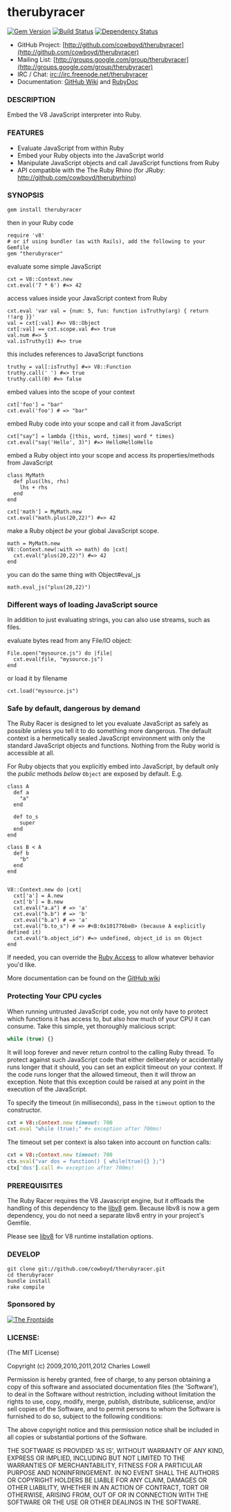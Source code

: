 # therubyracer

[![Gem Version](https://badge.fury.io/rb/therubyracer.png)](http://badge.fury.io/rb/therubyracer)
[![Build Status](https://travis-ci.org/cowboyd/therubyracer.png?branch=master)](https://travis-ci.org/cowboyd/therubyracer)
[![Dependency Status](https://gemnasium.com/cowboyd/therubyracer.png)](https://gemnasium.com/cowboyd/therubyracer)


* GitHub Project: [http://github.com/cowboyd/therubyracer](http://github.com/cowboyd/therubyracer)
* Mailing List: [http://groups.google.com/group/therubyracer](http://groups.google.com/group/therubyracer)
* IRC / Chat: [irc://irc.freenode.net/therubyracer](http://groups.google.com/group/therubyracer)
* Documentation: [GitHub Wiki](https://github.com/cowboyd/therubyracer/wiki) and [RubyDoc](http://rubydoc.info/gems/therubyracer)

### DESCRIPTION

Embed the V8 JavaScript interpreter into Ruby.

### FEATURES

* Evaluate JavaScript from within Ruby
* Embed your Ruby objects into the JavaScript world
* Manipulate JavaScript objects and call JavaScript functions from Ruby
* API compatible with the The Ruby Rhino (for JRuby: http://github.com/cowboyd/therubyrhino)

### SYNOPSIS

    gem install therubyracer

then in your Ruby code

    require 'v8'
    # or if using bundler (as with Rails), add the following to your Gemfile
    gem "therubyracer"

evaluate some simple JavaScript

    cxt = V8::Context.new
    cxt.eval('7 * 6') #=> 42

access values inside your JavaScript context from Ruby

    cxt.eval 'var val = {num: 5, fun: function isTruthy(arg) { return !!arg }}'
    val = cxt[:val] #=> V8::Object
    cxt[:val] == cxt.scope.val #=> true
    val.num #=> 5
    val.isTruthy(1) #=> true

this includes references to JavaScript functions

    truthy = val[:isTruthy] #=> V8::Function
    truthy.call(' ') #=> true
    truthy.call(0) #=> false


embed values into the scope of your context

    cxt['foo'] = "bar"
    cxt.eval('foo') # => "bar"

embed Ruby code into your scope and call it from JavaScript

    cxt["say"] = lambda {|this, word, times| word * times}
    cxt.eval("say('Hello', 3)") #=> HelloHelloHello

embed a Ruby object into your scope and access its properties/methods
from JavaScript

    class MyMath
      def plus(lhs, rhs)
        lhs + rhs
      end
    end

    cxt['math'] = MyMath.new
    cxt.eval("math.plus(20,22)") #=> 42

make a Ruby object *be* your global JavaScript scope.

    math = MyMath.new
    V8::Context.new(:with => math) do |cxt|
      cxt.eval("plus(20,22)") #=> 42
    end

you can do the same thing with Object#eval_js

    math.eval_js("plus(20,22)")

### Different ways of loading JavaScript source

In addition to just evaluating strings, you can also use streams, such
as files.

evaluate bytes read from any File/IO object:

    File.open("mysource.js") do |file|
      cxt.eval(file, "mysource.js")
    end

or load it by filename

    cxt.load("mysource.js")

### Safe by default, dangerous by demand

The Ruby Racer is designed to let you evaluate JavaScript as safely as
possible unless you tell it to do something more dangerous. The
default context is a hermetically sealed JavaScript environment with
only the standard JavaScript objects and functions. Nothing from the
Ruby world is accessible at all.

For Ruby objects that you explicitly embed into JavaScript, by default
only the _public_ methods _below_ `Object` are exposed by default.
E.g.

    class A
      def a
        "a"
      end

      def to_s
        super
      end
    end

    class B < A
      def b
        "b"
      end
    end


    V8::Context.new do |cxt|
      cxt['a'] = A.new
      cxt['b'] = B.new
      cxt.eval("a.a") # => 'a'
      cxt.eval("b.b") # => 'b'
      cxt.eval("b.a") # => 'a'
      cxt.eval("b.to_s") # => #<B:0x101776be8> (because A explicitly defined it)
      cxt.eval("b.object_id") #=> undefined, object_id is on Object
    end

If needed, you can override the [Ruby Access][access] to allow whatever
behavior you'd like.

[access]:https://github.com/cowboyd/therubyracer/blob/master/lib/v8/access.rb

More documentation can be found on the [GitHub wiki](https://github.com/cowboyd/therubyracer/wiki)

### Protecting Your CPU cycles

When running untrusted JavaScript code, you not only have to protect
which functions it has access to, but also how much of your CPU it can
consume. Take this simple, yet thoroughly malicious script:

```javascript
while (true) {}
```

It will loop forever and never return control to the calling Ruby
thread. To protect against such JavaScript code that either
deliberately or accidentally runs longer that it should, you can
set an explicit timeout on your context. If the code runs longer that
the allowed timeout, then it will throw an exception. Note that this
exception could be raised at any point in the execution of the
JavaScript.

To specify the timeout (in milliseconds), pass in the `timeout` option
to the constructor.

```ruby
cxt = V8::Context.new timeout: 700
cxt.eval "while (true);" #= exception after 700ms!
```

The timeout set per context is also taken into account on function calls:

```ruby
cxt = V8::Context.new timeout: 700
ctx.eval("var dos = function() { while(true){} };")
ctx['dos'].call #= exception after 700ms!
```

### PREREQUISITES

The Ruby Racer requires the V8 Javascript engine, but it offloads the
handling of this dependency to the
[libv8](https://github.com/cowboyd/libv8) gem. Because libv8 is now a
gem dependency, you do not need a separate libv8 entry in your
project's Gemfile.

Please see [libv8](https://github.com/cowboyd/libv8) for V8 runtime
installation options.

### DEVELOP

    git clone git://github.com/cowboyd/therubyracer.git
    cd therubyracer
    bundle install
    rake compile

### Sponsored by

<a href="http://thefrontside.net">![The Frontside](http://github.com/cowboyd/therubyracer/raw/master/thefrontside.png)</a>

### LICENSE:

(The MIT License)

Copyright (c) 2009,2010,2011,2012 Charles Lowell

Permission is hereby granted, free of charge, to any person obtaining
a copy of this software and associated documentation files (the
'Software'), to deal in the Software without restriction, including
without limitation the rights to use, copy, modify, merge, publish,
distribute, sublicense, and/or sell copies of the Software, and to
permit persons to whom the Software is furnished to do so, subject to
the following conditions:

The above copyright notice and this permission notice shall be
included in all copies or substantial portions of the Software.

THE SOFTWARE IS PROVIDED 'AS IS', WITHOUT WARRANTY OF ANY KIND,
EXPRESS OR IMPLIED, INCLUDING BUT NOT LIMITED TO THE WARRANTIES OF
MERCHANTABILITY, FITNESS FOR A PARTICULAR PURPOSE AND NONINFRINGEMENT.
IN NO EVENT SHALL THE AUTHORS OR COPYRIGHT HOLDERS BE LIABLE FOR ANY
CLAIM, DAMAGES OR OTHER LIABILITY, WHETHER IN AN ACTION OF CONTRACT,
TORT OR OTHERWISE, ARISING FROM, OUT OF OR IN CONNECTION WITH THE
SOFTWARE OR THE USE OR OTHER DEALINGS IN THE SOFTWARE.

[1]: https://github.com/cowboyd/libv8
[2]: http://code.google.com/p/v8/wiki/BuildingWithGYP